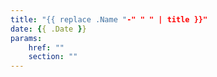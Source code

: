 ```yaml
---
title: "{{ replace .Name "-" " " | title }}"
date: {{ .Date }}
params:
    href: ""
    section: ""
---
```

